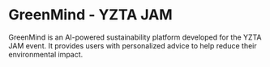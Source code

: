 # GreenMind - YZTA JAM
 GreenMind is an AI-powered sustainability platform developed for the YZTA JAM event. It provides users with personalized advice to help reduce their environmental impact.
